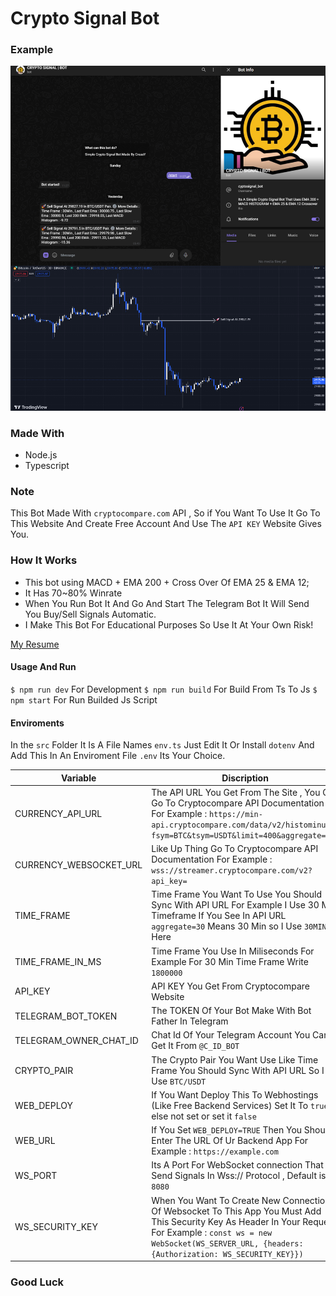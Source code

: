 # Crypto Signal Bot

### Example
![Example Image](example.jpg)

### Made With
- Node.js
- Typescript

### Note
This Bot Made With `cryptocompare.com` API , So if You Want To Use It Go To This Website And Create Free Account And Use The `API KEY` Website Gives You.


### How It Works

- This bot using MACD + EMA 200 + Cross Over Of EMA 25 & EMA 12;
-  It Has 70~80% Winrate
- When You Run Bot It And Go And Start The Telegram Bot It Will Send You Buy/Sell Signals Automatic.
- I Make This Bot For Educational Purposes So Use It At Your Own Risk!


[My Resume](https://creasy.ir/)

#### Usage And Run

`$ npm run dev` For Development
`$ npm run build` For Build From Ts To Js
`$ npm start` For Run Builded Js Script

#### Enviroments

In the `src` Folder It Is A File Names `env.ts` Just Edit It Or Install `dotenv` And Add This In An Enviroment File `.env` Its Your Choice.

| Variable | Discription |
| ------------- | ------------- |
| CURRENCY_API_URL   | The API URL You Get From The Site , You Can Go To Cryptocompare API Documentation For Example : `https://min-api.cryptocompare.com/data/v2/histominute?fsym=BTC&tsym=USDT&limit=400&aggregate=30` |
| CURRENCY_WEBSOCKET_URL  | Like Up Thing Go To Cryptocompare API Documentation For Example : `wss://streamer.cryptocompare.com/v2?api_key=` |
| TIME_FRAME   | Time Frame You Want To Use You Should Sync With API URL For Example I Use 30 Min Timeframe If You See In API URL `aggregate=30` Means 30 Min so I Use `30MIN` In Here
| TIME_FRAME_IN_MS   | Time Frame You Use In Miliseconds For Example For 30 Min Time Frame Write `1800000`
| API_KEY   | API KEY You Get From Cryptocompare Website |
| TELEGRAM_BOT_TOKEN   | The TOKEN Of Your Bot Make With Bot Father In Telegram |
| TELEGRAM_OWNER_CHAT_ID   | Chat Id Of Your Telegram Account You Can Get It From `@C_ID_BOT` |
| CRYPTO_PAIR    | The Crypto Pair You Want Use Like Time Frame You Should Sync With API URL So I Use `BTC/USDT` |
| WEB_DEPLOY    | If You Want Deploy This To Webhostings (Like Free Backend Services) Set It To `true` else not set or set it `false` |
| WEB_URL    | If You Set `WEB_DEPLOY=TRUE` Then You Should Enter The URL Of Ur Backend App For Example : `https://example.com` |
| WS_PORT    | Its A Port For WebSocket connection That Send Signals In Wss:// Protocol , Default is `8080` |
| WS_SECURITY_KEY    | When You Want To Create New Connection Of Websocket To This App You Must Add This Security Key As Header In Your Request For Example : `const ws = new WebSocket(WS_SERVER_URL, {headers: {Authorization: WS_SECURITY_KEY}})` |

### Good Luck